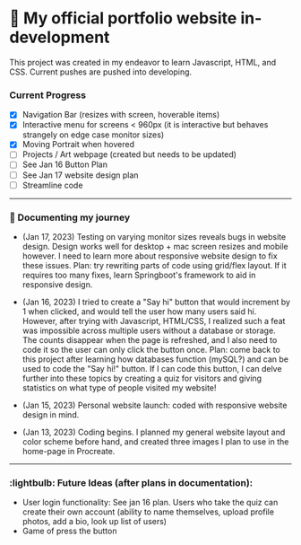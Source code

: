 # :rose: My official portfolio website in-development

This project was created in my endeavor to learn Javascript, HTML, and CSS. Current pushes are pushed into developing. 


### Current Progress
- [X] Navigation Bar (resizes with screen, hoverable items)
- [X] Interactive menu for screens < 960px (it is interactive but behaves strangely on edge case monitor sizes)
- [X] Moving Portrait when hovered
- [ ] Projects / Art webpage (created but needs to be updated)
- [ ] See Jan 16 Button Plan
- [ ] See Jan 17 website design plan
- [ ] Streamline code

---

### :book: Documenting my journey
- (Jan 17, 2023) Testing on varying monitor sizes reveals bugs in website design. Design works well for desktop + mac screen resizes and mobile however. I need to learn more about responsive website design to fix these issues. Plan: try rewriting parts of code using grid/flex layout. If it requires too many fixes, learn Springboot's framework to aid in responsive design.

- (Jan 16, 2023) I tried to create a "Say hi" button that would increment by 1 when clicked, and would tell the user how many users said hi. However, after trying with Javascript, HTML/CSS, I realized such a feat was impossible across multiple users without a database or storage. The counts disappear when the page is refreshed, and I also need to code it so the user can only click the button once. Plan: come back to this project after learning how databases function (mySQL?) and can be used to code the "Say hi!" button. If I can code this button, I can delve further into these topics by creating a quiz for visitors and giving statistics on what type of people visited my website!

- (Jan 15, 2023) Personal website launch: coded with responsive website design in mind.

- (Jan 13, 2023) Coding begins. I planned my general website layout and color scheme before hand, and created three images I plan to use in the home-page in Procreate.

---

### :lightbulb: Future Ideas (after plans in documentation):
- User login functionality: See jan 16 plan. Users who take the quiz can create their own account (ability to name themselves, upload profile photos, add a bio, look up list of users)
- Game of press the button
